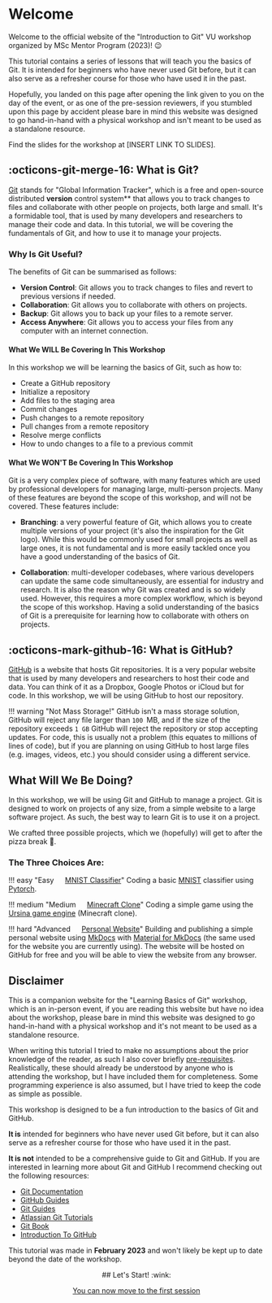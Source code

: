 # Welcome

Welcome to the official website of the "Introduction to Git" VU workshop organized by MSc Mentor Program (2023)!
:wink:

This tutorial contains a series of lessons that will teach you the basics of Git. It is intended for beginners who have never used Git before, but it can also serve as a refresher course for those who have used it in the past.

Hopefully, you landed on this page after opening the link given to you on the day of the event, or as one of the pre-session reviewers, if you stumbled upon this page by accident please bare in mind this website was designed to go hand-in-hand with a physical workshop and isn't meant to be used as a standalone resource. 

Find the slides for the workshop at [INSERT LINK TO SLIDES].

## :octicons-git-merge-16: What is Git?

[Git](https://git-scm.com/) stands for "Global Information Tracker", which is a free and open-source distributed **version** control system** that allows you to track changes to files and collaborate with other people on projects, both large and small. 
It's a formidable tool, that is used by many developers and researchers to manage their code and data. In this tutorial, we will be covering the fundamentals of Git, and how to use it to manage your projects.

### Why Is Git Useful?

The benefits of Git can be summarised as follows:

* **Version Control**: Git allows you to track changes to files and revert to previous versions if needed.
* **Collaboration**: Git allows you to collaborate with others on projects.
* **Backup**: Git allows you to back up your files to a remote server.
* **Access Anywhere**: Git allows you to access your files from any computer with an internet connection.

#### What We **WILL** Be Covering In This Workshop

In this workshop we will be learning the basics of Git, such as how to:

* Create a GitHub repository
* Initialize a repository
* Add files to the staging area
* Commit changes
* Push changes to a remote repository
* Pull changes from a remote repository
* Resolve merge conflicts
* How to undo changes to a file to a previous commit


#### What We **WON'T** Be Covering In This Workshop

Git is a very complex piece of software, with many features which are used by professional developers for managing large, multi-person projects.
Many of these features are beyond the scope of this workshop, and will not be covered. These features include:

* **Branching**: a very powerful feature of Git, which allows you to create multiple versions of your project (it's also the inspiration for the Git logo). While this would be commonly used for small projects as well as large ones, it is not fundamental and is more easily tackled once you have a good understanding of the basics of Git. 

* **Collaboration**: multi-developer codebases, where various developers can update the same code simultaneously, are essential for industry and research. It is also the reason why Git was created and is so widely used. However, this requires a more complex workflow, which is beyond the scope of this workshop. Having a solid understanding of the basics of Git is a prerequisite for learning how to collaborate with others on projects.

## :octicons-mark-github-16: What is GitHub?

[GitHub](https://github.com/) is a website that hosts Git repositories. It is a very popular website that is used by many developers and researchers to host their code and data. You can think of it as a Dropbox, Google Photos or iCloud but for code. In this workshop, we will be using GitHub to host our repository.

!!! warning "Not Mass Storage!"
    GitHub isn't a mass storage solution, GitHub will reject any file larger than `100 `MB, and if the size of the repository exceeds `1 GB` GitHub will reject the repository or stop accepting updates.
    For code, this is usually not a problem (this equates to millions of lines of code), but if you are planning on using GitHub to host large files (e.g. images, videos, etc.) you should consider using a different service.



## What Will We Be Doing?

In this workshop, we will be using Git and GitHub to manage a project. Git is designed to work on projects of any size, from a simple website to a large software project. As such, the best way to learn Git is to use it on a project.

We crafted three possible projects, which we (hopefully) will get to after the pizza break :pizza:.

### The Three Choices Are:

!!! easy "Easy &emsp; [MNIST Classifier](project_mnist/)"
    Coding a basic [MNIST](https://en.wikipedia.org/wiki/MNIST_database) classifier using [Pytorch](https://pytorch.org/). 
    

!!! medium "Medium &emsp; [Minecraft Clone](project_minecraft/)"
    Coding a simple game using the [Ursina game engine](https://www.ursinaengine.org/) (Minecraft clone).
    
!!! hard "Advanced &emsp; [Personal Website](project_website/)"
    Building and publishing a simple personal website using [MkDocs](https://www.mkdocs.org/) with [Material for MkDocs](https://squidfunk.github.io/mkdocs-material/) (the same used for the website you are currently using).
    The website will be hosted on GitHub for free and you will be able to view the website from any browser.

## Disclaimer

This is a companion website for the "Learning Basics of Git" workshop, which is an in-person event, if you are reading this website but have no idea about the workshop, please bare in mind this website was designed to go hand-in-hand with a physical workshop and it's not meant to be used as a standalone resource.

When writing this tutorial I tried to make no assumptions about the prior knowledge of the reader, as such I also cover briefly [pre-requisites](get_started/). Realistically, these should already be understood by anyone who is attending the workshop, but I have included them for completeness.
Some programming experience is also assumed, but I have tried to keep the code as simple as possible.

This workshop is designed to be a fun introduction to the basics of Git and GitHub. 

**It is** intended for beginners who have never used Git before, but it can also serve as a refresher course for those who have used it in the past. 

**It is not** intended to be a comprehensive guide to Git and GitHub. If you are interested in learning more about Git and GitHub I recommend checking out the following resources:

* [Git Documentation](https://git-scm.com/doc)
* [GitHub Guides](https://guides.github.com/)
* [Git Guides](https://github.com/git-guides)
* [Atlassian Git Tutorials](https://www.atlassian.com/git/tutorials)
* [Git Book](https://git-scm.com/book/en/v2)
* [Introduction To GitHub](https://github.com/skills/introduction-to-github)

This tutorial was made in **February 2023** and won't likely be kept up to date beyond the date of the workshop.

<center>
## Let's Start! :wink:

[You can now move to the first session](get_started/index.md)
</center>